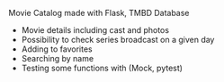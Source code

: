 Movie Catalog made with Flask, TMBD Database

- Movie details including cast and photos
- Possibility to check series broadcast on a given day
- Adding to favorites
- Searching by name
- Testing some functions with (Mock, pytest)